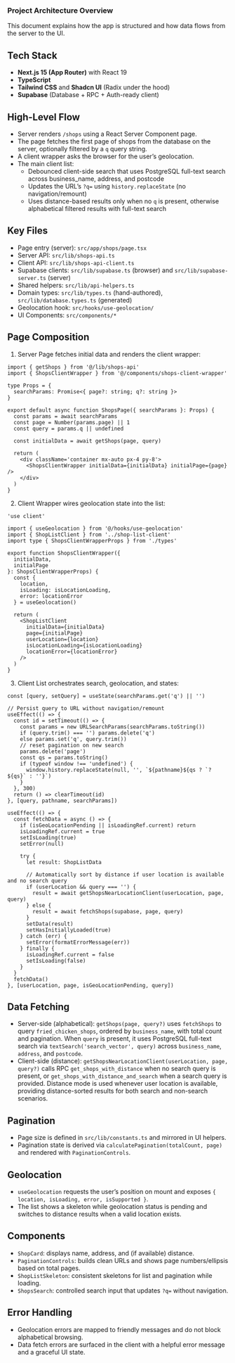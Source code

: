 ### Project Architecture Overview

This document explains how the app is structured and how data flows from the server to the UI.

## Tech Stack

- **Next.js 15 (App Router)** with React 19
- **TypeScript**
- **Tailwind CSS** and **Shadcn UI** (Radix under the hood)
- **Supabase** (Database + RPC + Auth-ready client)

## High-Level Flow

- Server renders `/shops` using a React Server Component page.
- The page fetches the first page of shops from the database on the server, optionally filtered by a `q` query string.
- A client wrapper asks the browser for the user’s geolocation.
- The main client list:
  - Debounced client-side search that uses PostgreSQL full-text search across business_name, address, and postcode
  - Updates the URL’s `?q=` using `history.replaceState` (no navigation/remount)
  - Uses distance-based results only when no `q` is present, otherwise alphabetical filtered results with full-text search

## Key Files

- Page entry (server): `src/app/shops/page.tsx`
- Server API: `src/lib/shops-api.ts`
- Client API: `src/lib/shops-api-client.ts`
- Supabase clients: `src/lib/supabase.ts` (browser) and `src/lib/supabase-server.ts` (server)
- Shared helpers: `src/lib/api-helpers.ts`
- Domain types: `src/lib/types.ts` (hand-authored), `src/lib/database.types.ts` (generated)
- Geolocation hook: `src/hooks/use-geolocation/`
- UI Components: `src/components/*`

## Page Composition

1. Server Page fetches initial data and renders the client wrapper:

```startLine:1:endLine:20:src/app/shops/page.tsx
import { getShops } from '@/lib/shops-api'
import { ShopsClientWrapper } from '@/components/shops-client-wrapper'

type Props = {
  searchParams: Promise<{ page?: string; q?: string }>
}

export default async function ShopsPage({ searchParams }: Props) {
  const params = await searchParams
  const page = Number(params.page) || 1
  const query = params.q || undefined

  const initialData = await getShops(page, query)

  return (
    <div className='container mx-auto px-4 py-8'>
      <ShopsClientWrapper initialData={initialData} initialPage={page} />
    </div>
  )
}
```

2. Client Wrapper wires geolocation state into the list:

```startLine:1:endLine:27:src/components/shops-client-wrapper/index.tsx
'use client'

import { useGeolocation } from '@/hooks/use-geolocation'
import { ShopListClient } from '../shop-list-client'
import type { ShopsClientWrapperProps } from './types'

export function ShopsClientWrapper({
  initialData,
  initialPage
}: ShopsClientWrapperProps) {
  const {
    location,
    isLoading: isLocationLoading,
    error: locationError
  } = useGeolocation()

  return (
    <ShopListClient
      initialData={initialData}
      page={initialPage}
      userLocation={location}
      isLocationLoading={isLocationLoading}
      locationError={locationError}
    />
  )
}
```

3. Client List orchestrates search, geolocation, and states:

```startLine:33:endLine:87:src/components/shop-list-client/index.tsx
const [query, setQuery] = useState(searchParams.get('q') || '')

// Persist query to URL without navigation/remount
useEffect(() => {
  const id = setTimeout(() => {
    const params = new URLSearchParams(searchParams.toString())
    if (query.trim() === '') params.delete('q')
    else params.set('q', query.trim())
    // reset pagination on new search
    params.delete('page')
    const qs = params.toString()
    if (typeof window !== 'undefined') {
      window.history.replaceState(null, '', `${pathname}${qs ? `?${qs}` : ''}`)
    }
  }, 300)
  return () => clearTimeout(id)
}, [query, pathname, searchParams])

useEffect(() => {
  const fetchData = async () => {
    if (isGeoLocationPending || isLoadingRef.current) return
    isLoadingRef.current = true
    setIsLoading(true)
    setError(null)

    try {
      let result: ShopListData

      // Automatically sort by distance if user location is available and no search query
      if (userLocation && query === '') {
        result = await getShopsNearLocationClient(userLocation, page, query)
      } else {
        result = await fetchShops(supabase, page, query)
      }
      setData(result)
      setHasInitiallyLoaded(true)
    } catch (err) {
      setError(formatErrorMessage(err))
    } finally {
      isLoadingRef.current = false
      setIsLoading(false)
    }
  }
  fetchData()
}, [userLocation, page, isGeoLocationPending, query])
```

## Data Fetching

- Server-side (alphabetical): `getShops(page, query?)` uses `fetchShops` to query `fried_chicken_shops`, ordered by `business_name`, with total count and pagination. When `query` is present, it uses PostgreSQL full-text search via `textSearch('search_vector', query)` across `business_name`, `address`, and `postcode`.
- Client-side (distance): `getShopsNearLocationClient(userLocation, page, query?)` calls RPC `get_shops_with_distance` when no search query is present, or `get_shops_with_distance_and_search` when a search query is provided. Distance mode is used whenever user location is available, providing distance-sorted results for both search and non-search scenarios.

## Pagination

- Page size is defined in `src/lib/constants.ts` and mirrored in UI helpers.
- Pagination state is derived via `calculatePagination(totalCount, page)` and rendered with `PaginationControls`.

## Geolocation

- `useGeolocation` requests the user’s position on mount and exposes `{ location, isLoading, error, isSupported }`.
- The list shows a skeleton while geolocation status is pending and switches to distance results when a valid location exists.

## Components

- `ShopCard`: displays name, address, and (if available) distance.
- `PaginationControls`: builds clean URLs and shows page numbers/ellipsis based on total pages.
- `ShopListSkeleton`: consistent skeletons for list and pagination while loading.
- `ShopsSearch`: controlled search input that updates `?q=` without navigation.

## Error Handling

- Geolocation errors are mapped to friendly messages and do not block alphabetical browsing.
- Data fetch errors are surfaced in the client with a helpful error message and a graceful UI state.
